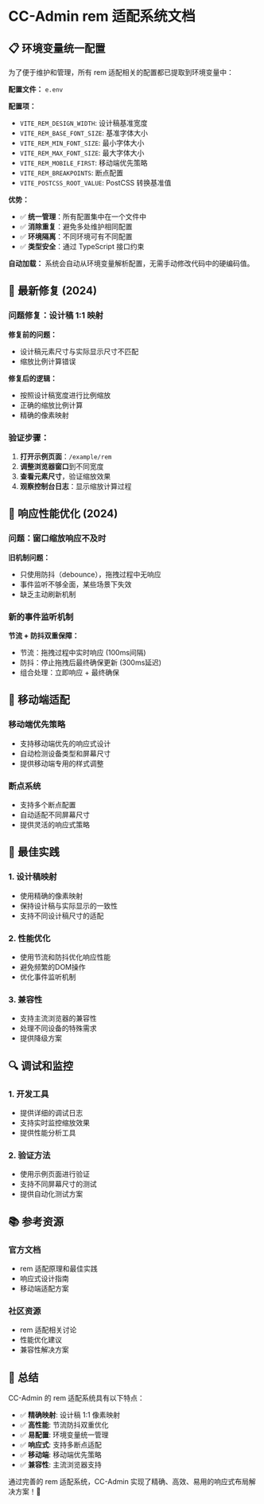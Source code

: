 # CC-Admin rem 适配系统文档

## 📋 环境变量统一配置

为了便于维护和管理，所有 rem 适配相关的配置都已提取到环境变量中：

**配置文件：** `e.env`

**配置项：**

- `VITE_REM_DESIGN_WIDTH`: 设计稿基准宽度
- `VITE_REM_BASE_FONT_SIZE`: 基准字体大小
- `VITE_REM_MIN_FONT_SIZE`: 最小字体大小
- `VITE_REM_MAX_FONT_SIZE`: 最大字体大小
- `VITE_REM_MOBILE_FIRST`: 移动端优先策略
- `VITE_REM_BREAKPOINTS`: 断点配置
- `VITE_POSTCSS_ROOT_VALUE`: PostCSS 转换基准值

**优势：**

- ✅ **统一管理**：所有配置集中在一个文件中
- ✅ **消除重复**：避免多处维护相同配置
- ✅ **环境隔离**：不同环境可有不同配置
- ✅ **类型安全**：通过 TypeScript 接口约束

**自动加载：**
系统会自动从环境变量解析配置，无需手动修改代码中的硬编码值。

## 🔧 最新修复 (2024)

### 问题修复：设计稿 1:1 映射

**修复前的问题：**

- 设计稿元素尺寸与实际显示尺寸不匹配
- 缩放比例计算错误

**修复后的逻辑：**

- 按照设计稿宽度进行比例缩放
- 正确的缩放比例计算
- 精确的像素映射

### 验证步骤：

1. **打开示例页面**：`/example/rem`
2. **调整浏览器窗口**到不同宽度
3. **查看元素尺寸**，验证缩放效果
4. **观察控制台日志**：显示缩放计算过程

## 🚀 响应性能优化 (2024)

### 问题：窗口缩放响应不及时

**旧机制问题：**

- 只使用防抖（debounce），拖拽过程中无响应
- 事件监听不够全面，某些场景下失效
- 缺乏主动刷新机制

### 新的事件监听机制

**节流 + 防抖双重保障：**

- 节流：拖拽过程中实时响应 (100ms间隔)
- 防抖：停止拖拽后最终确保更新 (300ms延迟)
- 组合处理：立即响应 + 最终确保

## 📱 移动端适配

### 移动端优先策略

- 支持移动端优先的响应式设计
- 自动检测设备类型和屏幕尺寸
- 提供移动端专用的样式调整

### 断点系统

- 支持多个断点配置
- 自动适配不同屏幕尺寸
- 提供灵活的响应式策略

## 🎯 最佳实践

### 1. 设计稿映射

- 使用精确的像素映射
- 保持设计稿与实际显示的一致性
- 支持不同设计稿尺寸的适配

### 2. 性能优化

- 使用节流和防抖优化响应性能
- 避免频繁的DOM操作
- 优化事件监听机制

### 3. 兼容性

- 支持主流浏览器的兼容性
- 处理不同设备的特殊需求
- 提供降级方案

## 🔍 调试和监控

### 1. 开发工具

- 提供详细的调试日志
- 支持实时监控缩放效果
- 提供性能分析工具

### 2. 验证方法

- 使用示例页面进行验证
- 支持不同屏幕尺寸的测试
- 提供自动化测试方案

## 📚 参考资源

### 官方文档

- rem 适配原理和最佳实践
- 响应式设计指南
- 移动端适配方案

### 社区资源

- rem 适配相关讨论
- 性能优化建议
- 兼容性解决方案

## 🎯 总结

CC-Admin 的 rem 适配系统具有以下特点：

- ✅ **精确映射**: 设计稿 1:1 像素映射
- ✅ **高性能**: 节流防抖双重优化
- ✅ **易配置**: 环境变量统一管理
- ✅ **响应式**: 支持多断点适配
- ✅ **移动端**: 移动端优先策略
- ✅ **兼容性**: 主流浏览器支持

通过完善的 rem 适配系统，CC-Admin 实现了精确、高效、易用的响应式布局解决方案！🚀
